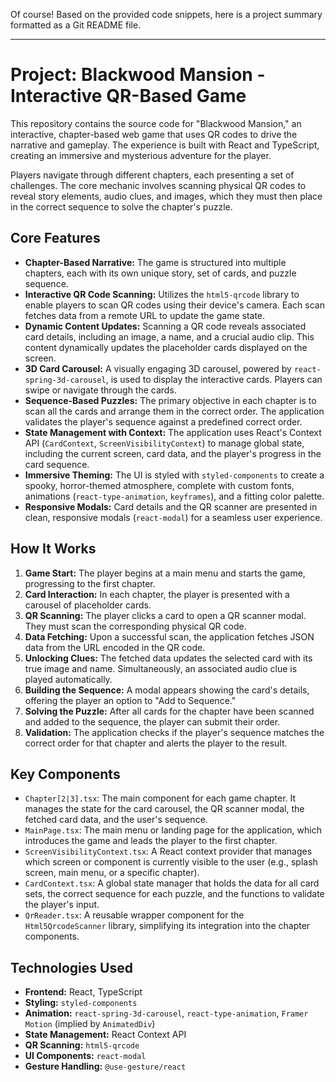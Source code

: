 Of course! Based on the provided code snippets, here is a project summary formatted as a Git README file.

---

# Project: Blackwood Mansion - Interactive QR-Based Game

This repository contains the source code for "Blackwood Mansion," an interactive, chapter-based web game that uses QR codes to drive the narrative and gameplay. The experience is built with React and TypeScript, creating an immersive and mysterious adventure for the player.

Players navigate through different chapters, each presenting a set of challenges. The core mechanic involves scanning physical QR codes to reveal story elements, audio clues, and images, which they must then place in the correct sequence to solve the chapter's puzzle.

## Core Features

* **Chapter-Based Narrative:** The game is structured into multiple chapters, each with its own unique story, set of cards, and puzzle sequence.
* **Interactive QR Code Scanning:** Utilizes the `html5-qrcode` library to enable players to scan QR codes using their device's camera. Each scan fetches data from a remote URL to update the game state.
* **Dynamic Content Updates:** Scanning a QR code reveals associated card details, including an image, a name, and a crucial audio clip. This content dynamically updates the placeholder cards displayed on the screen.
* **3D Card Carousel:** A visually engaging 3D carousel, powered by `react-spring-3d-carousel`, is used to display the interactive cards. Players can swipe or navigate through the cards.
* **Sequence-Based Puzzles:** The primary objective in each chapter is to scan all the cards and arrange them in the correct order. The application validates the player's sequence against a predefined correct order.
* **State Management with Context:** The application uses React's Context API (`CardContext`, `ScreenVisibilityContext`) to manage global state, including the current screen, card data, and the player's progress in the card sequence.
* **Immersive Theming:** The UI is styled with `styled-components` to create a spooky, horror-themed atmosphere, complete with custom fonts, animations (`react-type-animation`, `keyframes`), and a fitting color palette.
* **Responsive Modals:** Card details and the QR scanner are presented in clean, responsive modals (`react-modal`) for a seamless user experience.

## How It Works

1.  **Game Start:** The player begins at a main menu and starts the game, progressing to the first chapter.
2.  **Card Interaction:** In each chapter, the player is presented with a carousel of placeholder cards.
3.  **QR Scanning:** The player clicks a card to open a QR scanner modal. They must scan the corresponding physical QR code.
4.  **Data Fetching:** Upon a successful scan, the application fetches JSON data from the URL encoded in the QR code.
5.  **Unlocking Clues:** The fetched data updates the selected card with its true image and name. Simultaneously, an associated audio clue is played automatically.
6.  **Building the Sequence:** A modal appears showing the card's details, offering the player an option to "Add to Sequence."
7.  **Solving the Puzzle:** After all cards for the chapter have been scanned and added to the sequence, the player can submit their order.
8.  **Validation:** The application checks if the player's sequence matches the correct order for that chapter and alerts the player to the result.

## Key Components

* `Chapter[2|3].tsx`: The main component for each game chapter. It manages the state for the card carousel, the QR scanner modal, the fetched card data, and the user's sequence.
* `MainPage.tsx`: The main menu or landing page for the application, which introduces the game and leads the player to the first chapter.
* `ScreenVisibilityContext.tsx`: A React context provider that manages which screen or component is currently visible to the user (e.g., splash screen, main menu, or a specific chapter).
* `CardContext.tsx`: A global state manager that holds the data for all card sets, the correct sequence for each puzzle, and the functions to validate the player's input.
* `QrReader.tsx`: A reusable wrapper component for the `Html5QrcodeScanner` library, simplifying its integration into the chapter components.

## Technologies Used

* **Frontend:** React, TypeScript
* **Styling:** `styled-components`
* **Animation:** `react-spring-3d-carousel`, `react-type-animation`, `Framer Motion` (implied by `AnimatedDiv`)
* **State Management:** React Context API
* **QR Scanning:** `html5-qrcode`
* **UI Components:** `react-modal`
* **Gesture Handling:** `@use-gesture/react`

